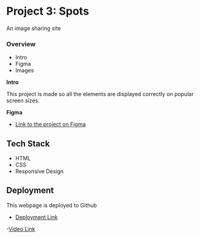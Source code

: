 # Project 3: Spots
An image sharing site

### Overview  

* Intro  
* Figma  
* Images  
  
**Intro**
  
This project is made so all the elements are displayed correctly on popular screen sizes. 
  
**Figma**  
  
* [Link to the project on Figma](https://www.figma.com/file/BBNm2bC3lj8QQMHlnqRsga/Sprint-3-Project-%E2%80%94-Spots?type=design&node-id=2%3A60&mode=design&t=afgNFybdorZO6cQo-1)
  
## Tech Stack
- HTML
- CSS
- Responsive Design

## Deployment

This webpage is deployed to Github
- [Deployment Link](https://skylerro.github.io/spots/) 

-[Video Link](https://drive.google.com/file/d/1O5kPDQ5pyVpOY9Qis_YkB8x6DcvzLeLL/view?usp=sharing)
